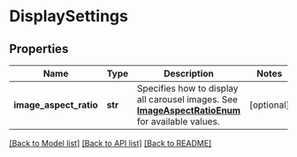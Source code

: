 # DisplaySettings

## Properties
Name | Type | Description | Notes
------------ | ------------- | ------------- | -------------
**image_aspect_ratio** | **str** | Specifies how to display all carousel images. See [**ImageAspectRatioEnum**](Enums.md#ImageAspectRatioEnum) for available values. | [optional] 

[[Back to Model list]](../README.md#documentation-for-models) [[Back to API list]](../README.md#documentation-for-api-endpoints) [[Back to README]](../README.md)


